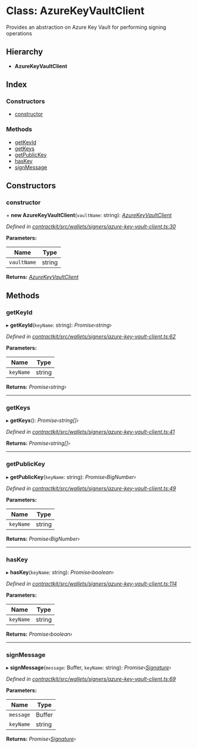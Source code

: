 # Class: AzureKeyVaultClient

Provides an abstraction on Azure Key Vault for performing signing operations

## Hierarchy

* **AzureKeyVaultClient**

## Index

### Constructors

* [constructor](_contractkit_src_wallets_signers_azure_key_vault_client_.azurekeyvaultclient.md#constructor)

### Methods

* [getKeyId](_contractkit_src_wallets_signers_azure_key_vault_client_.azurekeyvaultclient.md#getkeyid)
* [getKeys](_contractkit_src_wallets_signers_azure_key_vault_client_.azurekeyvaultclient.md#getkeys)
* [getPublicKey](_contractkit_src_wallets_signers_azure_key_vault_client_.azurekeyvaultclient.md#getpublickey)
* [hasKey](_contractkit_src_wallets_signers_azure_key_vault_client_.azurekeyvaultclient.md#haskey)
* [signMessage](_contractkit_src_wallets_signers_azure_key_vault_client_.azurekeyvaultclient.md#signmessage)

## Constructors

###  constructor

\+ **new AzureKeyVaultClient**(`vaultName`: string): *[AzureKeyVaultClient](_contractkit_src_wallets_signers_azure_key_vault_client_.azurekeyvaultclient.md)*

*Defined in [contractkit/src/wallets/signers/azure-key-vault-client.ts:30](https://github.com/celo-org/celo-monorepo/blob/master/packages/contractkit/src/wallets/signers/azure-key-vault-client.ts#L30)*

**Parameters:**

Name | Type |
------ | ------ |
`vaultName` | string |

**Returns:** *[AzureKeyVaultClient](_contractkit_src_wallets_signers_azure_key_vault_client_.azurekeyvaultclient.md)*

## Methods

###  getKeyId

▸ **getKeyId**(`keyName`: string): *Promise‹string›*

*Defined in [contractkit/src/wallets/signers/azure-key-vault-client.ts:62](https://github.com/celo-org/celo-monorepo/blob/master/packages/contractkit/src/wallets/signers/azure-key-vault-client.ts#L62)*

**Parameters:**

Name | Type |
------ | ------ |
`keyName` | string |

**Returns:** *Promise‹string›*

___

###  getKeys

▸ **getKeys**(): *Promise‹string[]›*

*Defined in [contractkit/src/wallets/signers/azure-key-vault-client.ts:41](https://github.com/celo-org/celo-monorepo/blob/master/packages/contractkit/src/wallets/signers/azure-key-vault-client.ts#L41)*

**Returns:** *Promise‹string[]›*

___

###  getPublicKey

▸ **getPublicKey**(`keyName`: string): *Promise‹BigNumber›*

*Defined in [contractkit/src/wallets/signers/azure-key-vault-client.ts:49](https://github.com/celo-org/celo-monorepo/blob/master/packages/contractkit/src/wallets/signers/azure-key-vault-client.ts#L49)*

**Parameters:**

Name | Type |
------ | ------ |
`keyName` | string |

**Returns:** *Promise‹BigNumber›*

___

###  hasKey

▸ **hasKey**(`keyName`: string): *Promise‹boolean›*

*Defined in [contractkit/src/wallets/signers/azure-key-vault-client.ts:114](https://github.com/celo-org/celo-monorepo/blob/master/packages/contractkit/src/wallets/signers/azure-key-vault-client.ts#L114)*

**Parameters:**

Name | Type |
------ | ------ |
`keyName` | string |

**Returns:** *Promise‹boolean›*

___

###  signMessage

▸ **signMessage**(`message`: Buffer, `keyName`: string): *Promise‹[Signature](_contractkit_src_wallets_signers_azure_key_vault_client_.signature.md)›*

*Defined in [contractkit/src/wallets/signers/azure-key-vault-client.ts:69](https://github.com/celo-org/celo-monorepo/blob/master/packages/contractkit/src/wallets/signers/azure-key-vault-client.ts#L69)*

**Parameters:**

Name | Type |
------ | ------ |
`message` | Buffer |
`keyName` | string |

**Returns:** *Promise‹[Signature](_contractkit_src_wallets_signers_azure_key_vault_client_.signature.md)›*
